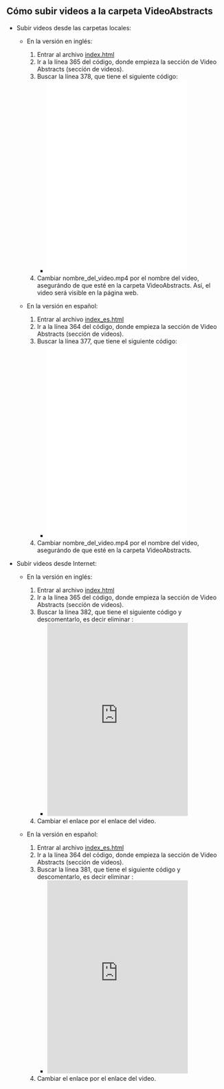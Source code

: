 ## Cómo subir videos a la carpeta VideoAbstracts

- Subir videos desde las carpetas locales:
  * En la versión en inglés:
      1. Entrar al archivo [index.html](https://github.com/LaboratorioSaludVisual/LabSaludVisual/blob/main/index.html) 
      2. Ir a la línea 365 del código, donde empieza la sección de Video Abstracts (sección de videos).
      3. Buscar la línea 378, que tiene el siguiente código:
         * <iframe width="80%" height="450" src="VideoAbstracts/nombre_del_video.mp4" frameborder="0" allowfullscreen></iframe>
      5. Cambiar nombre_del_video.mp4 por el nombre del video, asegurándo de que esté en la carpeta VideoAbstracts. Así, el video será visible en la página web.
      
  * En la versión en español:
      1. Entrar al archivo [index_es.html](https://github.com/LaboratorioSaludVisual/LabSaludVisual/blob/main/index_es.html)
      2. Ir a la línea 364 del código, donde empieza la sección de Video Abstracts (sección de videos).
      3. Buscar la línea 377, que tiene el siguiente código:
          * <iframe width="80%" height="450" src="VideoAbstracts/nombre_del_video.mp4" frameborder="0" allowfullscreen></iframe>
      5. Cambiar nombre_del_video.mp4 por el nombre del video, asegurándo de que esté en la carpeta VideoAbstracts.
      
- Subir videos desde Internet:
  * En la versión en inglés:
      1. Entrar al archivo [index.html](https://github.com/LaboratorioSaludVisual/LabSaludVisual/blob/main/index.html) 
      2. Ir a la línea 365 del código, donde empieza la sección de Video Abstracts (sección de videos).
      3. Buscar la línea 382, que tiene el siguiente código y descomentarlo, es decir eliminar <!--   -->:
          * <iframe width="80%" height="450" src="https://www.youtube.com/embed/tu-video-id" frameborder="0" allowfullscreen></iframe>
      5. Cambiar el enlace por el enlace del video. 
      
  * En la versión en español:
      1. Entrar al archivo [index_es.html](https://github.com/LaboratorioSaludVisual/LabSaludVisual/blob/main/index_es.html)
      2. Ir a la línea 364 del código, donde empieza la sección de Video Abstracts (sección de videos).
      3. Buscar la línea 381, que tiene el siguiente código y descomentarlo, es decir eliminar <!--   -->:
          * <iframe width="80%" height="450" src="https://www.youtube.com/embed/tu-video-id" frameborder="0" allowfullscreen></iframe>
      5. Cambiar el enlace por el enlace del video. 
      


   
